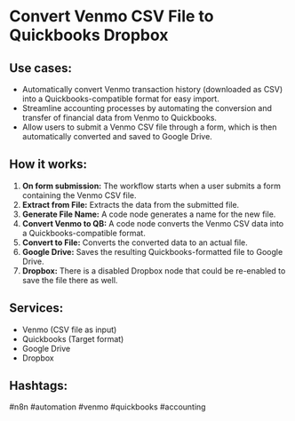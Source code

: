 # Convert Venmo CSV File to Quickbooks Dropbox

## Use cases:

- Automatically convert Venmo transaction history (downloaded as CSV) into a Quickbooks-compatible format for easy import.
- Streamline accounting processes by automating the conversion and transfer of financial data from Venmo to Quickbooks.
- Allow users to submit a Venmo CSV file through a form, which is then automatically converted and saved to Google Drive.

## How it works:

1.  **On form submission:** The workflow starts when a user submits a form containing the Venmo CSV file.
2.  **Extract from File:** Extracts the data from the submitted file.
3.  **Generate File Name:** A code node generates a name for the new file.
4.  **Convert Venmo to QB:** A code node converts the Venmo CSV data into a Quickbooks-compatible format.
5.  **Convert to File:** Converts the converted data to an actual file.
6.  **Google Drive:** Saves the resulting Quickbooks-formatted file to Google Drive.
7.  **Dropbox:** There is a disabled Dropbox node that could be re-enabled to save the file there as well.

## Services:

*   Venmo (CSV file as input)
*   Quickbooks (Target format)
*   Google Drive
*   Dropbox

## Hashtags:

#n8n #automation #venmo #quickbooks #accounting
